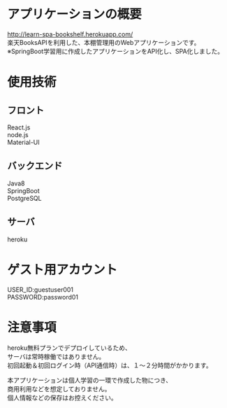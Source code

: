 # アプリケーションの概要
http://learn-spa-bookshelf.herokuapp.com/ <br/>
楽天BooksAPIを利用した、本棚管理用のWebアプリケーションです。<br/>
※SpringBoot学習用に作成したアプリケーションをAPI化し、SPA化しました。<br/>

# 使用技術
## フロント
React.js<br/>
node.js<br/>
Material-UI
## バックエンド
Java8<br/>
SpringBoot<br/>
PostgreSQL
## サーバ
heroku

# ゲスト用アカウント
USER_ID:guestuser001<br/>
PASSWORD:password01

# 注意事項
heroku無料プランでデプロイしているため、<br/>
サーバは常時稼働ではありません。<br/>
初回起動＆初回ログイン時（API通信時）は、１〜２分時間がかかります。

本アプリケーションは個人学習の一環で作成した物につき、<br/>
商用利用などを想定しておりません。<br/>
個人情報などの保存はお控えください。

